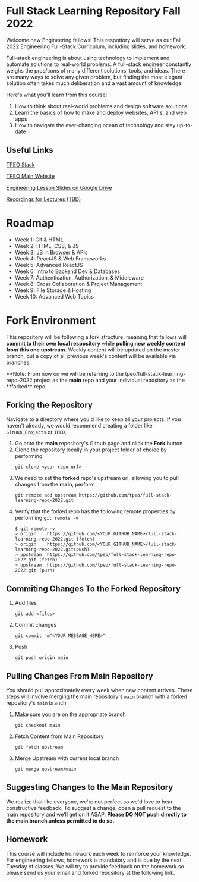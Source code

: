 # Full Stack Learning Repository Fall 2022

Welcome new Engineering fellows! This respotiory will serve as our Fall 2022 Engineering Full-Stack Curriculum, including slides, and homework.

Full-stack engineering is about using technology to implement and automate solutions to real-world problems. A full-stack engineer constantly weighs the pros/cons of many different solutions, tools, and ideas. There are many ways to solve any given problem, but finding the most elegant solution often takes much deliberation and a vast amount of knowledge.

Here's what you'll learn from this course:

1. How to think about real-world problems and design software solutions
2. Learn the basics of how to make and deploy websites, API's, and web apps
3. How to navigate the ever-changing ocean of technology and stay up-to-date

## Useful Links

[TPEO Slack](https://join.slack.com/t/txproduct/shared_invite/enQtOTMzOTYxMjYzMDU3LWMyODI2NGM4ZDlmODUwZTc0MTlmMGYxNDM5YjI5ZThkYzYwODA4MTQwMTJhMWM4NjdjZTlkMTRjZGU4MDUxNTE)

[TPEO Main Website](https://txproduct.org/Full-Stack-Engineering-bb7fd893a34c4cdb909a5ffb4ccea3a3)

[Engineering Lesson Slides on Google Drive](https://drive.google.com/drive/folders/15AveQkwuQw6uijFfa7o9sJgPdRzQxkR9?usp=sharing)

[Recordings for Lectures (TBD)](https://drive.google.com/drive/folders/1HFL9_G9fV75kmi2r5urgElj8kPPW8Whg?usp=sharing)

# Roadmap

- Week 1: Git & HTML
- Week 2: HTML, CSS, & JS
- Week 3: JS in Browser & APIs
- Week 4: ReactJS & Web Frameworks
- Week 5: Advanced ReactJS
- Week 6: Intro to Backend Dev & Databases
- Week 7: Authentication, Authorization, & Middleware
- Week 8: Cross Collaboration & Project Management
- Week 9: File Storage & Hosting
- Week 10: Advanced Web Topics

# Fork Environment

This repository will be following a fork structure, meaning that fellows will **commit to their own local respository** while **pulling new weekly content from this one upstream**. Weekly content will be updated on the master branch, but a copy of all previous week's content will be available via branches.

**Note: From now on we will be referring to the tpeo/full-stack-learning-repo-2022 project as the **main** repo and your individual repository as the **forked\*\* repo.

## Forking the Repository

Navigate to a directory where you'd like to keep all your projects. If you haven't already, we would recommend creating a folder like `GitHub_Projects` or `TPEO`.

1. Go onto the **main** repository's Github page and click the **Fork** button
2. Clone the repository locally in your project folder of choice by performing
   ```
   git clone <your-repo-url>
   ```
3. We need to set the **forked** repo's upstream url, allowing you to pull changes from the **main**, perform
   ```
   git remote add upstream https://github.com/tpeo/full-stack-learning-repo-2022.git
   ```
4. Verify that the forked repo has the following remote properties by performing `git remote -v`
   ```
   $ git remote -v
   > origin    https://github.com/<YOUR_GITHUB_NAME>/full-stack-learning-repo-2022.git (fetch)
   > origin    https://github.com/<YOUR_GITHUB_NAME>/full-stack-learning-repo-2022.git(push)
   > upstream  https://github.com/tpeo/full-stack-learning-repo-2022.git (fetch)
   > upstream  https://github.com/tpeo/full-stack-learning-repo-2022.git (push)
   ```

## Commiting Changes To the Forked Repository

1. Add files
   ```
   git add <files>
   ```
2. Commit changes
   ```
   git commit -m"<YOUR MESSAGE HERE>"
   ```
3. Push
   ```
   git push origin main
   ```

## Pulling Changes From Main Repository

You should pull approximately every week when new content arrives. These steps will involve merging the main repository's `main` branch with a forked repository's `main` branch

1. Make sure you are on the appropriate branch
   ```
   git checkout main
   ```
2. Fetch Content from Main Repository
   ```
   git fetch upstream
   ```
3. Merge Upstream with current local branch
   ```
   git merge upstream/main
   ```

## Suggesting Changes to the Main Repository

We realize that like everyone, we're not perfect so we'd love to hear constructive feedback. To suggest a change, open a pull request to the main repository and we'll get on it ASAP. **Please DO NOT push directly to the main branch unless permitted to do so.**

## Homework

This course will include homework each week to reinforce your knowledge. For engineering fellows, homework is mandatory and is due by the next Tuesday of classes. We will try to provide feedback on the homework so please send us your email and forked repository at the following link.
